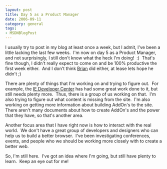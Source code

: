 ```yaml
---
layout: post
title: Day 5 as a Product Manager
date: 2006-09-11
category: general
tags:
- MSDNBlogPost
---
```


I usually try to post in my blog at least once a week, but I admit, I've been a little lacking the last few weeks.  I'm now on day 5 as a Product Manager, and not surprisingly, I still don't know what the heck I'm doing!  :)  That's fine though, I didn't really expect to come on and be 100% productive the first week either.  And I don't think [Brian](http://blogs.msdn.com/bgold/default.aspx) did either, at lease lets hope he didn't ;)

There are plenty of things that I'm working on and trying to figure out.  For example, the [IE Developer Center](http://msdn.microsoft.com/ie/) has had some great work done to it, but still needs plenty more.  Thus, there is a group of us working on that.  I'm also trying to figure out what content is missing from the site.  I'm also working on getting more information about building AddOn's to the site.  There aren't many documents about how to create AddOn's and the power that they have, so that's another area.

Another focus area that I have right now is how to interact with the real world.  We don't have a great group of developers and designers who can help us to build a better browser.  I've been investigating conferences, events, and people who we should be working more closely with to create a better web.

So, I'm still here.  I've got an idea where I'm going, but still have plenty to learn.  Keep an eye out for me!
